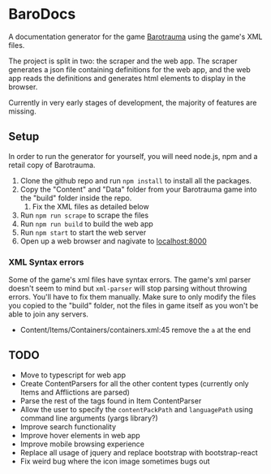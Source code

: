 # BaroDocs

A documentation generator for the game [Barotrauma](https://barotraumagame.com/) using the game's XML files.

The project is split in two: the scraper and the web app. The scraper generates a json file containing definitions for the web app, and the web app reads the definitions and generates html elements to display in the browser.

Currently in very early stages of development, the majority of features are missing.

## Setup

In order to run the generator for yourself, you will need node.js, npm and a retail copy of Barotrauma.

 1. Clone the github repo and run `npm install` to install all the packages.
 2. Copy the "Content" and "Data" folder from your Barotrauma game into the "build" folder inside the repo.
    1. Fix the XML files as detailed below
 4. Run `npm run scrape` to scrape the files
 5. Run `npm run build` to build the web app
 6. Run `npm start` to start the web server
 7. Open up a web browser and nagivate to [localhost:8000](http://localhost:8000)

### XML Syntax errors

Some of the game's xml files have syntax errors. The game's xml parser doesn't seem to mind but `xml-parser` will stop parsing without throwing errors. You'll have to fix them manually. Make sure to only modify the files you copied to the "build" folder, not the files in game itself as you won't be able to join any servers.

 - Content/Items/Containers/containers.xml:45 remove the `a` at the end

## TODO

 - Move to typescript for web app
 - Create ContentParsers for all the other content types (currently only Items and Afflictions are parsed)
 - Parse the rest of the tags found in Item ContentParser
 - Allow the user to specify the `contentPackPath` and `languagePath` using command line arguments (yargs library?)
 - Improve search functionality
 - Improve hover elements in web app
 - Improve mobile browsing experience
 - Replace all usage of jquery and replace bootstrap with bootstrap-react
 - Fix weird bug where the icon image sometimes bugs out